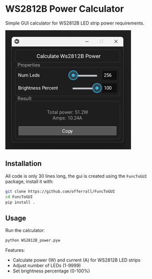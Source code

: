 # WS2812B Power Calculator

Simple GUI calculator for WS2812B LED strip power requirements.

</div>
<img src="./example.png">
</div>

## Installation
All code is only 30 lines long, the gui is created using the `FuncToGUI` package, install it with:
```bash
git clone https://github.com/offerrall/FuncToGUI
cd FuncToGUI
pip install .
```

## Usage

Run the calculator:
```bash
python WS2812B_power.pyw
```

Features:
- Calculate power (W) and current (A) for WS2812B LED strips
- Adjust number of LEDs (1-9999)
- Set brightness percentage (0-100%)
